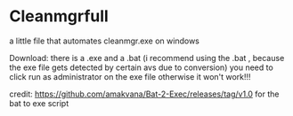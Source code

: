 # Cleanmgrfull
a little file that automates cleanmgr.exe on windows


Download:
there is a .exe and a .bat 
(i recommend using the .bat , because the exe file gets detected by certain avs due to conversion)
you need to click run as administrator on the exe file otherwise it won't work!!!

credit: https://github.com/amakvana/Bat-2-Exec/releases/tag/v1.0
for the bat to exe script
